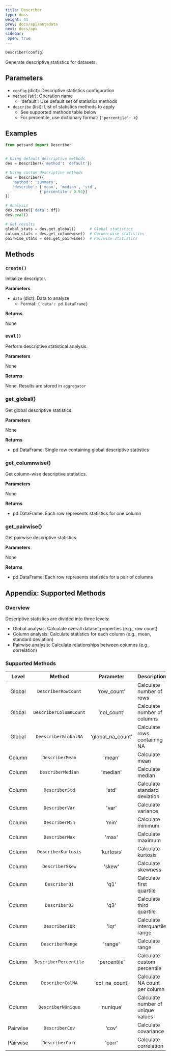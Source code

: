 ```yaml
---
title: Describer
type: docs
weight: 41
prev: docs/api/metadata
next: docs/api
sidebar:
 open: true
---
```


```python
Describer(config)
```

Generate descriptive statistics for datasets.

## Parameters

- `config` (dict): Descriptive statistics configuration
 - `method` (str): Operation name
   - 'default': Use default set of statistics methods
 - `describe` (list): List of statistics methods to apply
   - See supported methods table below
   - For percentile, use dictionary format: `{'percentile': k}`

## Examples

```python
from petsard import Describer


# Using default descriptive methods
des = Describer({'method': 'default'})

# Using custom descriptive methods
des = Describer({
   'method': 'summary',
   'describe': ['mean', 'median', 'std',
               {'percentile': 0.95}]
})

# Analysis
des.create({'data': df})
des.eval()

# Get results
global_stats = des.get_global()      # Global statistics
column_stats = des.get_columnwise()  # Column-wise statistics
pairwise_stats = des.get_pairwise()  # Pairwise statistics
```

## Methods

### `create()`

Initialize descriptor.

**Parameters**

- `data` (dict): Data to analyze
  - Format: `{'data': pd.DataFrame}`

**Returns**

None

### `eval()`

Perform descriptive statistical analysis.

**Parameters**

None

**Returns**

None. Results are stored in `aggregator`

### get_global()

Get global descriptive statistics.

**Parameters**

None

**Returns**

- pd.DataFrame: Single row containing global descriptive statistics

### get_columnwise()

Get column-wise descriptive statistics.

**Parameters**

None

**Returns**

- pd.DataFrame: Each row represents statistics for one column

### get_pairwise()

Get pairwise descriptive statistics.

**Parameters**

None

**Returns**

- pd.DataFrame: Each row represents statistics for a pair of columns

## Appendix: Supported Methods

### Overview

Descriptive statistics are divided into three levels:
- Global analysis: Calculate overall dataset properties (e.g., row count)
- Column analysis: Calculate statistics for each column (e.g., mean, standard deviation)
- Pairwise analysis: Calculate relationships between columns (e.g., correlation)

### Supported Methods

| Level | Method | Parameter | Description |
| :---: | :---: | :---: | :--- |
| Global | `DescriberRowCount` | 'row_count' | Calculate number of rows |
| Global | `DescriberColumnCount` | 'col_count' | Calculate number of columns |
| Global | `DeescriberGlobalNA` | 'global_na_count' | Calculate rows containing NA |
| Column | `DescriberMean` | 'mean' | Calculate mean |
| Column | `DescriberMedian` | 'median' | Calculate median |
| Column | `DescriberStd` | 'std' | Calculate standard deviation |
| Column | `DescriberVar` | 'var' | Calculate variance |
| Column | `DescriberMin` | 'min' | Calculate minimum |
| Column | `DescriberMax` | 'max' | Calculate maximum |
| Column | `DescriberKurtosis` | 'kurtosis' | Calculate kurtosis |
| Column | `DescriberSkew` | 'skew' | Calculate skewness |
| Column | `DescriberQ1` | 'q1' | Calculate first quartile |
| Column | `DescriberQ3` | 'q3' | Calculate third quartile |
| Column | `DescriberIQR` | 'iqr' | Calculate interquartile range |
| Column | `DescriberRange` | 'range' | Calculate range |
| Column | `DescriberPercentile` | 'percentile' | Calculate custom percentile |
| Column | `DescriberColNA` | 'col_na_count' | Calculate NA count per column |
| Column | `DescriberNUnique` | 'nunique' | Calculate number of unique values |
| Pairwise | `DescriberCov` | 'cov' | Calculate covariance |
| Pairwise | `DescriberCorr` | 'corr' | Calculate correlation |